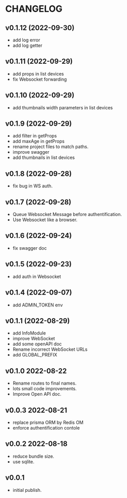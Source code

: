 # CHANGELOG

## v0.1.12 (2022-09-30)

- add log error
- add log getter

## v0.1.11 (2022-09-29)

- add props in list devices
- fix Websocket forwarding

## v0.1.10 (2022-09-29)

- add thumbnails width parameters in list devices

## v0.1.9 (2022-09-29)

- add filter in getProps
- add maxAge in getProps
- rename project files to match paths.
- improve swagger
- add thumbnails in list devices

## v0.1.8 (2022-09-28)

- fix bug in WS auth.

## v0.1.7 (2022-09-28)

- Queue Websocket Message before authentification.
- Use Websocket like a browser.

## v0.1.6 (2022-09-24)

- fix swagger doc

## v0.1.5 (2022-09-23)

- add auth in Websocket

## v0.1.4 (2022-09-07)

- add ADMIN_TOKEN env

## v0.1.1 (2022-08-29)

- add InfoModule
- improve WebSocket
- add some openAPI doc
- Rename incorrect WebSocket URLs
- add GLOBAL_PREFIX

## v0.1.0 2022-08-22

- Rename routes to final names.
- lots small code improvements.
- Improve Open API doc.

## v0.0.3 2022-08-21

- replace prisma ORM by Redis OM
- enforce authentification contole

## v0.0.2 2022-08-18

- reduce bundle size.
- use sqlite.

## v0.0.1

- initial publish.

